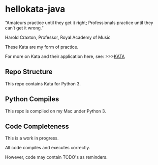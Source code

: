 # hellokata-java
“Amateurs practice until they get it right; 
Professionals practice until they can’t get it wrong.”

Harold Craxton, Professor, Royal Academy of Music

These Kata are my form of practice.

For more on Kata and their application here, 
see: >>>[KATA](https://github.com/jbannick/hellokata-java/blob/master/KATA.md)

## Repo Structure
This repo contains Kata for Python 3.

## Python Compiles
This repo is compiled on my Mac under Python 3.

## Code Completeness
This is a work in progress.

All code compiles and executes correctly.

However, code may contain TODO's as reminders.
